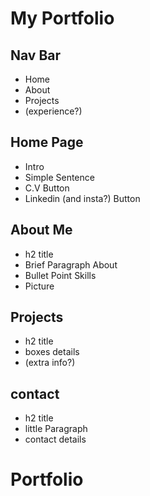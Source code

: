 
# My Portfolio

## Nav Bar
- Home
- About
- Projects
- (experience?)

## Home Page
- Intro
- Simple Sentence
- C.V Button
- Linkedin (and insta?) Button

## About Me
- h2 title
- Brief Paragraph About
- Bullet Point Skills
- Picture

## Projects
- h2 title
- boxes details 
- (extra info?)

## contact
- h2 title
- little Paragraph
- contact details






# Portfolio

